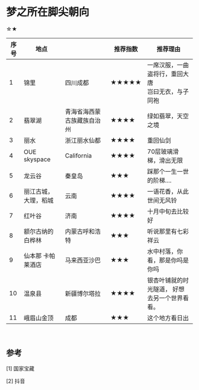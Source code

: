 # 梦之所在脚尖朝向

☆★

| 序号 | 地点                  |                            | 推荐指数 | 推荐理由                                             |
| ---- | --------------------- | -------------------------- | -------- | ---------------------------------------------------- |
| 1    | 锦里                  | 四川成都                   | ★★★★★    | 一席汉服，一曲盗将行，重回大唐<br>岂曰无衣，与子同袍 |
| 2    | 翡翠湖                | 青海省海西蒙古族藏族自治州 | ★★★★     | 绿如翡翠，天空之境                                   |
| 3    | 丽水                  | 浙江丽水仙都               | ★★★★     | 重回仙剑                                             |
| 4    | OUE skyspace          | California                 | ★★★★     | 70层玻璃滑梯，滑出无限                               |
| 5    | 龙云谷                | 秦皇岛                     | ★★★      | 踩那个一生一世的阶梯....                             |
| 6    | 丽江古城， 大理，稻城 | 云南                       | ★★★★     | 一语花香，从此世间无风铃                             |
| 7    | 红叶谷                | 济南                       | ★★★★     | 十月中旬去比较好                                     |
| 8    | 额尔古纳的白桦林      | 内蒙古呼和浩特             | ★★★      | 听说那里有七彩祥云                                   |
| 9    | 仙本那 卡帕莱酒店     | 马来西亚沙巴               | ★★★      | 水中村落，你看，那是你吗是你吗                       |
| 10   | 温泉县                | 新疆博尔塔拉               | ★★★★     | 银杏叶铺就的时光隧道， 好想去另一个世界看看。        |
| 11   | 峨眉山金顶            | 成都                       | ★★★      | 这个地方看日出                                       |

<br>

## 参考

[1] 国家宝藏

[2] 抖音

